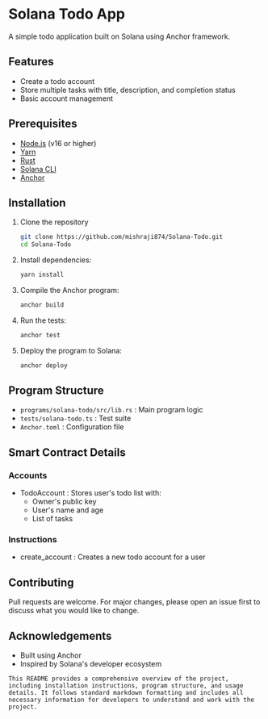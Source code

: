 # Solana Todo App

A simple todo application built on Solana using Anchor framework.

## Features
- Create a todo account
- Store multiple tasks with title, description, and completion status
- Basic account management

## Prerequisites
- [Node.js](https://nodejs.org/) (v16 or higher)
- [Yarn](https://yarnpkg.com/)
- [Rust](https://www.rust-lang.org/)
- [Solana CLI](https://docs.solana.com/cli/install-solana-cli-tools)
- [Anchor](https://www.anchor-lang.com/docs/installation)

## Installation
1. Clone the repository
    ```bash
    git clone https://github.com/mishraji874/Solana-Todo.git
    cd Solana-Todo
    ```
2. Install dependencies:
    ```bash
    yarn install
    ```
3. Compile the Anchor program:
    ```bash
    anchor build
    ```
4. Run the tests:
    ```bash
    anchor test
    ```
5. Deploy the program to Solana:
    ```bash
    anchor deploy
    ```

## Program Structure

- `programs/solana-todo/src/lib.rs` : Main program logic
- `tests/solana-todo.ts` : Test suite
- `Anchor.toml` : Configuration file

## Smart Contract Details

### Accounts
- TodoAccount : Stores user's todo list with:
  - Owner's public key
  - User's name and age
  - List of tasks

### Instructions
- create_account : Creates a new todo account for a user

## Contributing
Pull requests are welcome. For major changes, please open an issue first to discuss what you would like to change.

## Acknowledgements
- Built using Anchor
- Inspired by Solana's developer ecosystem
```plaintext
This README provides a comprehensive overview of the project, including installation instructions, program structure, and usage details. It follows standard markdown formatting and includes all necessary information for developers to understand and work with the project.
```
